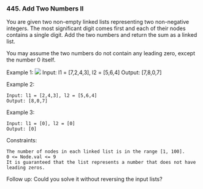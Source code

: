 ### 445. Add Two Numbers II

You are given two non-empty linked lists representing two non-negative integers. The most significant digit comes first and each of their nodes contains a single digit. Add the two numbers and return the sum as a linked list.

You may assume the two numbers do not contain any leading zero, except the number 0 itself.



Example 1:
![](https://assets.leetcode.com/uploads/2021/04/09/sumii-linked-list.jpg)
    Input: l1 = [7,2,4,3], l2 = [5,6,4]
    Output: [7,8,0,7]

Example 2:

    Input: l1 = [2,4,3], l2 = [5,6,4]
    Output: [8,0,7]

Example 3:

    Input: l1 = [0], l2 = [0]
    Output: [0]



Constraints:

    The number of nodes in each linked list is in the range [1, 100].
    0 <= Node.val <= 9
    It is guaranteed that the list represents a number that does not have leading zeros.



Follow up: Could you solve it without reversing the input lists?
